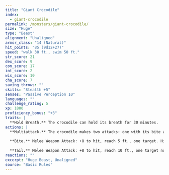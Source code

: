 ```yaml
---
title: "Giant Crocodile"
index:
  - giant-crocodile
permalink: /monsters/giant-crocodile/
size: "Huge"
type: "Beast"
alignment: "Unaligned"
armor_class: "14 (Natural)"
hit_points: "85 (9d12+27)"
speed: "walk 30 ft., swim 50 ft."
str_score: 21
dex_score: 9
con_score: 17
int_score: 2
wis_score: 10
cha_score: 7
saving_throws: ""
skills: "Stealth +5"
senses: "Passive Perception 10"
languages: ""
challenge_rating: 5
xp: 1800
proficiency_bonus: "+3"
traits: |
  **Hold Breath.** The crocodile can hold its breath for 30 minutes.
actions: |
  **Multiattack.** The crocodile makes two attacks: one with its bite and one with its tail.
  
  **Bite.** Melee Weapon Attack: +8 to hit, reach 5 ft., one target. Hit: 21 (3d10 + 5) piercing damage, and the target is grappled (escape DC 16). Until this grapple ends, the target is restrained, and the crocodile can't bite another target.
  
  **Tail.** Melee Weapon Attack: +8 to hit, reach 10 ft., one target not grappled by the crocodile. Hit: 14 (2d8 + 5) bludgeoning damage. If the target is a creature, it must succeed on a DC 16 Strength saving throw or be knocked prone.
reactions: ""
excerpt: "Huge Beast, Unaligned"
source: "Basic Rules"
---
```

